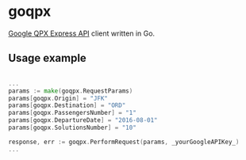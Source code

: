 # goqpx
[Google QPX Express API](https://developers.google.com/qpx-express/) client written in Go.

## Usage example

```go

...
params := make(goqpx.RequestParams)
params[goqpx.Origin] = "JFK"
params[goqpx.Destination] = "ORD"
params[goqpx.PassengersNumber] = "1"
params[goqpx.DepartureDate] = "2016-08-01"
params[goqpx.SolutionsNumber] = "10"

response, err := goqpx.PerformRequest(params, _yourGoogleAPIKey_)
...

```
